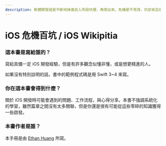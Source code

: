 ```yaml
---
description: 軟體開發就是不斷地掉進前人所設坑裡，再爬出來。危機是不見得，坑卻肯定成千上百
---
```


# iOS 危機百坑 / iOS Wikipitia

### 這本書是寫給誰的？

寫給具備一定 iOS 開發經驗，但是有許多觀念似懂非懂，或是想更精進的人。

如果沒有特別註明的話，書中的範例程式碼是用 Swift 3~4 來寫。

### 你在這本書會得到什麼？

關於 iOS 開發時可能會遇到的問題、工作流程，與心得分享。本書不強調系統化的學習，雖然篇章之間沒有太多關聯，但是你還是很有可能從這些零碎的知識獲得一些啟發。

### 本書作者是誰？

本手冊是由 [Ethan Huang](https://twitter.com/ethanhuang13) 所寫。

